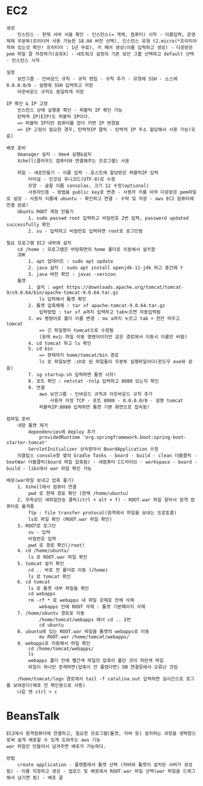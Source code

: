 # EC2
    생성
        인스턴스 - 현재 서버 서울 확인 - 인스턴스(= 객체, 컴퓨터) 시작 - 이름입력, 운영체제 우분투(프리티어 사용 가능한 18.04 버전 선택), 인스턴스 유형 t2.micro(*프리티어 적혀 있는것 확인! 프리티어 : 1년 무료), 키 페어 생성(이름 입력하고 생성) - 다운받은 pem 파일 잘 저장하기(공유X) - 네트워크 설정의 기존 보안 그룹 선택하고 default 선택 - 인스턴스 시작

    설정
        보안그룹 - 인바운드 규칙 - 규칙 편집 - 규칙 추가 - 유형에 SSH - 소스에 0.0.0.0/0 - 설명에 SSH 입력하고 저장
        아웃바운드 규칙도 동일하게 저장

    IP 확인 & IP 고정
        인스턴스 상태 실행중 확인 - 퍼블릭 IP 확인 가능
        탄력적 IP(EIP)도 퍼블릭 IP이다.
        => 퍼블릭 IP지만 컴퓨터를 껐다 키면 IP 변경됨 
        => IP 고정이 필요한 경우, 탄력적IP 클릭 - 탄력적 IP 주소 할당해서 사용 가능(유료)

    배포 준비
        Xmanager 설치 - Xme4 실행&설치
        Xchell(클라우드 컴퓨터와 연결해주는 프로그램) 사용

        파일 - 새로만들기 - 이름 입력 - 호스트에 할당받은 퍼블릭IP 입력
            터미널 - 인코딩 유니코드(UTF-8)로 수정
            모양 - 글꼴 이름 consolas, 크기 12 수정(optional)
            사용자인증 - 방법을 public key로 변경 - 사용자 키를 아까 다운받은 pem파일로 설정 - 사용자 이름에 ubuntu - 확인하고 연결 - 수락 및 저장 - aws EC2 컴퓨터에 연결 완료!
        Ubuntu ROOT 계정 만들기
            1. sudo passwd root 입력하고 비밀번호 2번 입력, password updated successfully 확인
            2. su - 입력하고 비밀번호 입력하면 root로 로그인됨

    필요 프로그램 EC2 내부에 설치
        cd /home : 프로그램은 바탕화면의 home 폴더로 이동해서 설치함
        JDK
            1. apt 업데이트 : sudo apt update 
            2. java 설치 : sudo apt install openjdk-11-jdk 하고 중간에 Y 
            3. java 버전 확인 : javac -version
        톰캣
            1. 설치 : wget https://downloads.apache.org/tomcat/tomcat-9/v9.0.64/bin/apache-tomcat-9.0.64.tar.gz
                ls 입력해서 톰캣 확인
            2. 톰캣 압축해제 : tar xf apache-tomcat-9.0.64.tar.gz
                입력방법 : tar xf a까지 입력하고 tab누르면 자동입력됨
            3. mv 명령어로 폴더 이름 변경 : mv a까지 누르고 tab + 한칸 띄우고 tomcat
                => 긴 파일명이 tomcat으로 수정됨
                (원래 mv는 파일 이동 명령어이지만 같은 경로에서 이동시 이름만 바뀜)
            4. cd tomcat 하고 ls 확인
            5. cd bin
                => 현재까지 home/tomcat/bin 경로
                ls 로 파일보면 .sh로 된 파일들이 우분투 실행파일이다(윈도우 exe와 같음)
            7. sg startup.sh 입력하면 톰캣 시작!
            8. 포트 확인 : netstat -tnlp 입력하고 8080 있는지 확인
            9. 연결
                aws 보안그룹 - 인바운드 규칙과 아웃바운드 규칙 추가
                    사용자 지정 TCP - 포트 8080 - 0.0.0.0/0 - 설명 tomcat
                퍼블릭IP:8080 입력하면 톰캣 기본 화면으로 접속됨!
    
    컴파일 준비
        내장 톰캣 제거
            dependencies에 deploy 추가
                providedRuntime 'org.springframework.boot:spring-boot-starter-tomcat'
            ServletInitializer 상속받아서 BoardApplication 수정
        이클립스 console창 옆의 Gradle Tasks - board - build - clean 더블클릭 - bootWar 더블클릭(board 파일 압축됨) - 내컴퓨터 C드라이브 - workspace - board - build - libs에서 war 파일 확인 가능
    
    배포(war파일 보내고 압축 풀기)
        1. Xshell에서 컴퓨터 연결
            pwd 로 현재 경로 확인 (현재 /home/ubuntu)
        2. 우측상단 새파일전송 클릭(ctrl + alt + f) - ROOT.war 파일 찾아서 원격 컴퓨터로 옮겨줌
            ftp : file transfer protocol(원격에서 파일을 보내는 프로토콜)
            ls로 파일 확인 (ROOT.war 파일 확인)
        3. ROOT로 로그인
            su - 입력
            비밀번호 입력
            pwd 로 경로 확인(/root)
        4. cd /home/ubuntu/
            ls 로 ROOT.war 파일 확인
        5. tomcat 설치 확인
            cd .. 바로 전 폴더로 이동 (/home)
            ls 로 tomcat 확인
        6. cd tomcat
            ls 로 톰캣 내부 파일들 확인
            cd webapps 
            rm -rf * 로 webapps 내 파일 강제로 전체 삭제
                webapps 안에 ROOT 삭제 : 톰캣 기본페이지 삭제
        7. /home/ubuntu 경로로 이동
                /home/tomcat/webapps 에서 cd .. 2번
                cd ubuntu
        8. ubuntu에 있는 ROOT.war 파일을 톰캣의 webapps로 이동
                mv ROOT.war /home/tomcat/webapps/
        9. webapps로 이동해서 파일 확인
            cd /home/tomcat/webapps/
            ls
            webapps 폴더 안에 빨간색 파일의 압축이 풀린 것이 파란색 파일
            파일이 하나만 존재하면(압축이 안 풀렸다면) DB 연결등에서 오류난 것임

        /home/tomcat/logs 경로에서 tail -f catalina.out 입력하면 실시간으로 로그를 보여준다(배포 전 확인용으로 사용)
        나갈 땐 ctrl + c
    
# BeansTalk
    EC2에서 원격컴퓨터에 연결하고, 필요한 프로그램(톰캣, 자바 등) 설치하는 과정을 생략함으로써 쉽게 배포할 수 있게 도와주는 aws 기능
    war 파일만 만들어서 넘겨주면 배포가 가능하다.

    방법
        create application - 플랫폼에서 톰캣 선택 (자바와 톰캣이 설치된 서버가 생성됨) - 이름 지정하고 생성 - 업로드 및 배포에서 ROOT.war 파일 선택(war 파일을 드래그해서 넘기면 됨) - 배포 끝